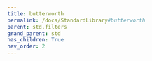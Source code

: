 ```yaml
---
title: butterworth
permalink: /docs/StandardLibrary#butterworth
parent: std.filters
grand_parent: std
has_children: True
nav_order: 2
---
```

